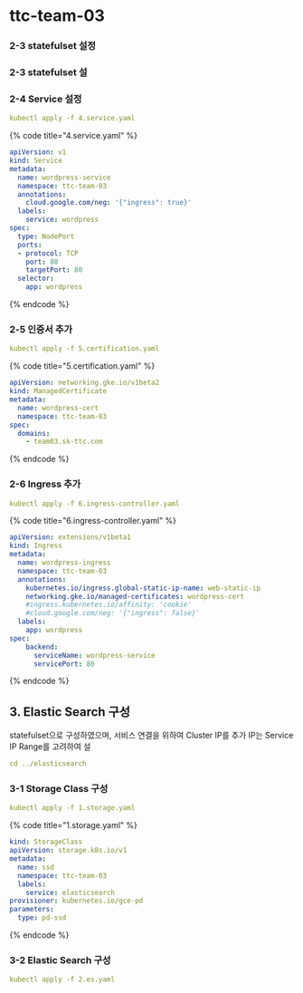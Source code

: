 # ttc-team-03



### 2-3 statefulset 설정

### 2-3 statefulset 설

### 2-4 Service 설정 

```yaml
kubectl apply -f 4.service.yaml
```

{% code title="4.service.yaml" %}
```yaml
apiVersion: v1
kind: Service
metadata:
  name: wordpress-service
  namespace: ttc-team-03
  annotations:
    cloud.google.com/neg: '{"ingress": true}'
  labels:
    service: wordpress
spec:
  type: NodePort
  ports:
  - protocol: TCP
    port: 80
    targetPort: 80
  selector:
    app: wordpress
```
{% endcode %}

### 2-5 인증서 추가

```yaml
kubectl apply -f 5.certification.yaml
```

{% code title="5.certification.yaml" %}
```yaml
apiVersion: networking.gke.io/v1beta2
kind: ManagedCertificate
metadata:
  name: wordpress-cert
  namespace: ttc-team-03
spec:
  domains:
    - team03.sk-ttc.com
```
{% endcode %}

### 2-6 Ingress 추가

```yaml
kubectl apply -f 6.ingress-controller.yaml
```

{% code title="6.ingress-controller.yaml" %}
```yaml
apiVersion: extensions/v1beta1
kind: Ingress
metadata:
  name: wordpress-ingress
  namespace: ttc-team-03
  annotations:
    kubernetes.io/ingress.global-static-ip-name: web-static-ip
    networking.gke.io/managed-certificates: wordpress-cert
    #ingress.kubernetes.io/affinity: 'cookie'
    #cloud.google.com/neg: '{"ingress": false}'
  labels:
    app: wordpress
spec:
    backend:
      serviceName: wordpress-service
      servicePort: 80
```
{% endcode %}

## 3. Elastic Search 구성

statefulset으로 구성하였으며, 서비스 연결을 위하여 Cluster IP를 추가  IP는 Service IP Range를 고려하여 설

```yaml
cd ../elasticsearch
```

### 3-1 Storage Class 구성

```yaml
kubectl apply -f 1.storage.yaml
```

{% code title="1.storage.yaml" %}
```yaml
kind: StorageClass
apiVersion: storage.k8s.io/v1
metadata:
  name: ssd
  namespace: ttc-team-03
  labels:
    service: elasticsearch
provisioner: kubernetes.io/gce-pd
parameters:
  type: pd-ssd
```
{% endcode %}

### 3-2 Elastic Search 구성

```yaml
kubectl apply -f 2.es.yaml
```



